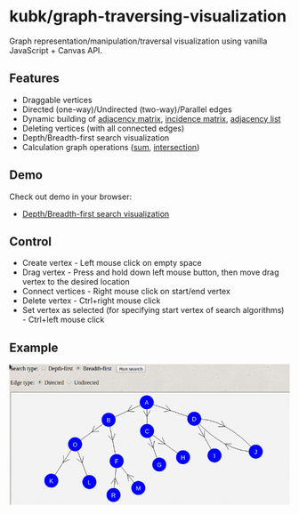 # kubk/graph-traversing-visualization

Graph representation/manipulation/traversal visualization using vanilla JavaScript + Canvas API.

## Features
- Draggable vertices
- Directed (one-way)/Undirected (two-way)/Parallel edges
- Dynamic building of [adjacency matrix](https://en.wikipedia.org/wiki/Adjacency_matrix), [incidence matrix](https://en.wikipedia.org/wiki/Incidence_matrix), [adjacency list](https://en.wikipedia.org/wiki/Adjacency_list)
- Deleting vertices (with all connected edges)
- Depth/Breadth-first search visualization
- Calculation graph operations ([sum](http://mathworld.wolfram.com/GraphSum.html), [intersection](http://mathworld.wolfram.com/GraphIntersection.html))

## Demo
Check out demo in your browser:
- [Depth/Breadth-first search visualization](https://kubk.github.io/graph-traversing-visualization/static/graph-traversing-animation.html)

## Control
- Create vertex - Left mouse click on empty space
- Drag vertex - Press and hold down left mouse button, then move drag vertex to the desired location
- Connect vertices - Right mouse click on start/end vertex
- Delete vertex - Ctrl+right mouse click
- Set vertex as selected (for specifying start vertex of search algorithms) - Ctrl+left mouse click

## Example
![example](https://github.com/kubk/graph-traversing-visualization/blob/gh-pages/out.gif)
